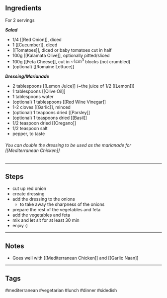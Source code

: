 ## Ingredients
For 2 servings

***Salad***
- 1/4 [[Red Onion]], diced
- 1 [[Cucumber]], diced
- [[Tomatoes]], diced or baby tomatoes cut in half
- 100g [[Kalamata Olive]], optionally pitted/sliced
- 100g [[Feta Cheese]], cut in ~$1cm^3$ blocks (not crumbled)
- (optional) [[Romaine Lettuce]]

***Dressing/Marianade***
- 2 tablespoons [[Lemon Juice]] (~the juice of 1/2 [[Lemon]])
- 1 tablespoons [[Olive Oil]]
- 1 tablespoons water
- (optional) 1 tablespoons [[Red Wine Vinegar]]
- 1-2 cloves [[Garlic]], minced
- (optional) 1 teapoons dried [[Parsley]]
- (optional) 1 teaspoons dried [[Basil]]
- 1/2 teaspoon dried [[Oregano]]
- 1/2 teaspoon salt
- pepper, to taste

###### You can double the dressing to be used as the marianade for [[Mediterranean Chicken]]

---
## Steps
- cut up red onion
- create dressing
- add the dressing to the onions
	- to take away the sharpness of the onions
- prepare the rest of the vegetables and feta
- add the vegetables and feta
- mix and let sit for at least 30 min
- enjoy :)

---
## Notes
- Goes well with [[Mediterranean Chicken]] and [[Garlic Naan]]


---
## Tags
#mediterranean 
#vegetarian
#lunch #dinner #sidedish